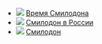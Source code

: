* ![](/books/sf_history/Феликс%20Разумовский/Время%20Смилодона.jpg) [Время Смилодона](/books/sf_history/Феликс%20Разумовский/Время%20Смилодона)
* ![](/books/sf_history/Феликс%20Разумовский/Смилодон%20в%20России.jpg) [Смилодон в России](/books/sf_history/Феликс%20Разумовский/Смилодон%20в%20России)
* ![](/books/sf_history/Феликс%20Разумовский/Смилодон.jpg) [Смилодон](/books/sf_history/Феликс%20Разумовский/Смилодон)